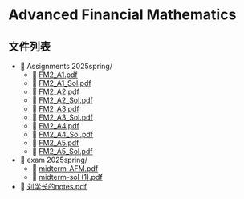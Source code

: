 # Advanced Financial Mathematics

## 文件列表
- 📁 Assignments 2025spring/
    - 📄 [FM2_A1.pdf](https://github.com/FM-Course/bnbu-fm-course-sharing/blob/master/Advanced%20Financial%20Mathematics/Assignments%202025spring/FM2_A1.pdf)
    - 📄 [FM2_A1_Sol.pdf](https://github.com/FM-Course/bnbu-fm-course-sharing/blob/master/Advanced%20Financial%20Mathematics/Assignments%202025spring/FM2_A1_Sol.pdf)
    - 📄 [FM2_A2.pdf](https://github.com/FM-Course/bnbu-fm-course-sharing/blob/master/Advanced%20Financial%20Mathematics/Assignments%202025spring/FM2_A2.pdf)
    - 📄 [FM2_A2_Sol.pdf](https://github.com/FM-Course/bnbu-fm-course-sharing/blob/master/Advanced%20Financial%20Mathematics/Assignments%202025spring/FM2_A2_Sol.pdf)
    - 📄 [FM2_A3.pdf](https://github.com/FM-Course/bnbu-fm-course-sharing/blob/master/Advanced%20Financial%20Mathematics/Assignments%202025spring/FM2_A3.pdf)
    - 📄 [FM2_A3_Sol.pdf](https://github.com/FM-Course/bnbu-fm-course-sharing/blob/master/Advanced%20Financial%20Mathematics/Assignments%202025spring/FM2_A3_Sol.pdf)
    - 📄 [FM2_A4.pdf](https://github.com/FM-Course/bnbu-fm-course-sharing/blob/master/Advanced%20Financial%20Mathematics/Assignments%202025spring/FM2_A4.pdf)
    - 📄 [FM2_A4_Sol.pdf](https://github.com/FM-Course/bnbu-fm-course-sharing/blob/master/Advanced%20Financial%20Mathematics/Assignments%202025spring/FM2_A4_Sol.pdf)
    - 📄 [FM2_A5.pdf](https://github.com/FM-Course/bnbu-fm-course-sharing/blob/master/Advanced%20Financial%20Mathematics/Assignments%202025spring/FM2_A5.pdf)
    - 📄 [FM2_A5_Sol.pdf](https://github.com/FM-Course/bnbu-fm-course-sharing/blob/master/Advanced%20Financial%20Mathematics/Assignments%202025spring/FM2_A5_Sol.pdf)
- 📁 exam 2025spring/
    - 📄 [midterm-AFM.pdf](https://github.com/FM-Course/bnbu-fm-course-sharing/blob/master/Advanced%20Financial%20Mathematics/exam%202025spring/midterm-AFM.pdf)
    - 📄 [midterm-sol (1).pdf](https://github.com/FM-Course/bnbu-fm-course-sharing/blob/master/Advanced%20Financial%20Mathematics/exam%202025spring/midterm-sol%20(1).pdf)
- 📄 [刘学长的notes.pdf](https://github.com/FM-Course/bnbu-fm-course-sharing/blob/master/Advanced%20Financial%20Mathematics/刘学长的notes.pdf)
